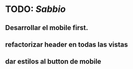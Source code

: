 # TODO: _Sabbio_
## Desarrollar el mobile first.
## refactorizar header en todas las vistas
## dar estilos al button de mobile